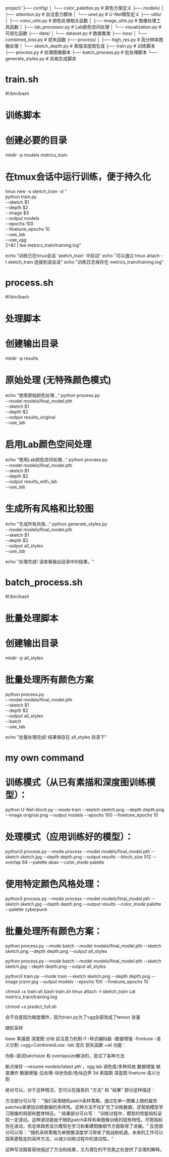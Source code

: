 project/
├── config/
│   └── color_palettes.py       # 颜色方案定义
├── models/
│   ├── attention.py            # 自注意力模块
│   └── unet.py                 # U-Net模型定义
├── utils/
│   ├── color_utils.py          # 颜色处理相关函数
│   ├── image_utils.py          # 图像处理工具函数
│   ├── lab_processor.py        # Lab颜色空间处理
│   └── visualization.py        # 可视化函数
├── data/
│   └── dataset.py              # 数据集类
├── loss/
│   └── combined_loss.py        # 损失函数
├── process/
│   ├── high_res.py             # 高分辨率图像处理
│   └── sketch_depth.py         # 素描深度图生成
├── train.py                    # 训练脚本
├── process.py                  # 处理图像脚本
├── batch_process.py            # 批处理脚本
└── generate_styles.py          # 风格生成脚本


# train.sh
#!/bin/bash
# 训练脚本

# 创建必要的目录
mkdir -p models metrics_train

# 在tmux会话中运行训练，便于持久化
tmux new -s sketch_train -d "\
python train.py \
  --sketch $1 \
  --depth $2 \
  --image $3 \
  --output models \
  --epochs 100 \
  --finetune_epochs 10 \
  --use_lab \
  --use_vgg \
  2>&1 | tee metrics_train/training.log"

echo "训练已在tmux会话 'sketch_train' 中启动"
echo "可以通过 tmux attach -t sketch_train 连接到该会话"
echo "训练日志保存在 metrics_train/training.log"

# process.sh
#!/bin/bash
# 处理脚本

# 创建输出目录
mkdir -p results

# 原始处理 (无特殊颜色模式)
echo "使用原始颜色处理..."
python process.py \
  --model models/final_model.pth \
  --sketch $1 \
  --depth $2 \
  --output results_original \
  --use_lab

# 启用Lab颜色空间处理
echo "使用Lab颜色空间处理..."
python process.py \
  --model models/final_model.pth \
  --sketch $1 \
  --depth $2 \
  --output results_with_lab \
  --use_lab

# 生成所有风格和比较图
echo "生成所有风格..."
python generate_styles.py \
  --model models/final_model.pth \
  --sketch $1 \
  --depth $2 \
  --output all_styles \
  --use_lab

echo "处理完成! 请查看输出目录中的结果。"

# batch_process.sh
#!/bin/bash
# 批量处理脚本

# 创建输出目录
mkdir -p all_styles

# 批量处理所有颜色方案
python process.py \
  --model models/final_model.pth \
  --sketch $1 \
  --depth $2 \
  --output all_styles \
  --batch \
  --use_lab

echo "批量处理完成! 结果保存在 all_styles 目录下"



# my own command

# 训练模式（从已有素描和深度图训练模型）：
python U-Net-block.py --mode train --sketch sketch.png --depth depth.png --image original.png --output models --epochs 100 --finetune_epochs 10

# 处理模式（应用训练好的模型）：
python3 process.py --mode process --model models/final_model.pth --sketch sketch.jpg --depth depth.png --output results --block_size 512 --overlap 64 --palette abao --color_mode palette

# 使用特定颜色风格处理：
python3 process.py --mode process --model models/final_model.pth --sketch sketch.jpg --depth depth.png --output results --color_mode palette --palette cyberpunk

# 批量处理所有颜色方案：
python process.py --mode batch --model models/final_model.pth --sketch sketch.png --depth depth.png --output all_styles

python process.py --mode batch --model models/final_model.pth --sketch sketch.jpg --depth depth.png --output all_styles


python3 train.py --mode train --sketch sketch.png --depth depth.png --image jcsmr.jpg --output models --epochs 100 --finetune_epochs 10



chmod +x train.sh
bash train.sh
tmux attach -t sketch_train
cat metrics_train/training.log


chmod +x predict_full.sh


会不会是因为梯度爆炸，因为train.py为了vgg全部改成了tensor 张量

随机采样

base 素描图 深度图 分块 自注意力机制  l1
-样式编码器
-数据增强
-finetune
-语义分割
+vgg+CombinedLoss
-lab
混合 损失函数
+all
功能：

伪影-调试batchsize 和 overlapsize解决的，尝试了各种方法

断点保存  --resume models/latest.pth
，vgg lab 调色盘/多种风格 数据增强 梯度爆炸 数据增强-后处理-块状伪影/色块边界 3d 素描图 深度图 finetune 语义分割



绝对可以。对于这种情况，您可以在报告的 "方法" 和 "结果" 部分这样描述：

方法部分可以写：
"我们采用随机patch采样策略，通过在单一图像上随机裁剪patches来增加训练数据的多样性。这种方法不仅扩充了训练数据，还帮助模型学习图像的局部和整体特征。"
结果部分可以写：
"训练过程中，模型的性能指标呈现一定波动。这种波动是由于随机patch采样和单图像训练的固有特性。尽管指标存在波动，但总体趋势显示模型在学习和重建图像细节方面取得了进展。"
反思部分可以写：
"随机采样策略为单图像深度学习带来了挑战和机遇。未来的工作可以探索更稳定的采样方法，以减少训练过程中的波动性。"

这种写法既客观地描述了方法和结果，又为潜在的不完美之处提供了合理的解释。